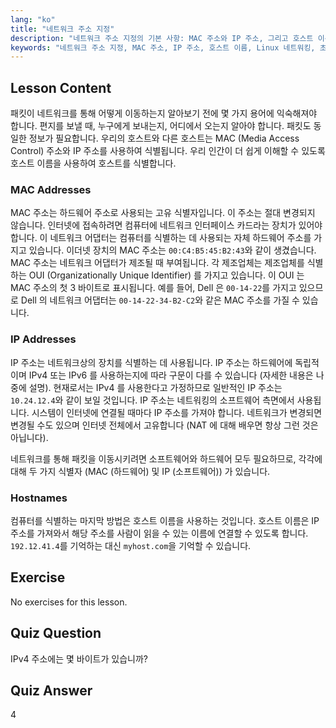 ```yaml
---
lang: "ko"
title: "네트워크 주소 지정"
description: "네트워크 주소 지정의 기본 사항: MAC 주소와 IP 주소, 그리고 호스트 이름을 배웁니다. 장치가 네트워크에서 어떻게 통신하는지 이해합니다. Linux 네트워킹 여정을 시작하세요!"
keywords: "네트워크 주소 지정, MAC 주소, IP 주소, 호스트 이름, Linux 네트워킹, 초보자, 튜토리얼, 가이드"
---
```


## Lesson Content

패킷이 네트워크를 통해 어떻게 이동하는지 알아보기 전에 몇 가지 용어에 익숙해져야 합니다. 편지를 보낼 때, 누구에게 보내는지, 어디에서 오는지 알아야 합니다. 패킷도 동일한 정보가 필요합니다. 우리의 호스트와 다른 호스트는 MAC (Media Access Control) 주소와 IP 주소를 사용하여 식별됩니다. 우리 인간이 더 쉽게 이해할 수 있도록 호스트 이름을 사용하여 호스트를 식별합니다.

### MAC Addresses

MAC 주소는 하드웨어 주소로 사용되는 고유 식별자입니다. 이 주소는 절대 변경되지 않습니다. 인터넷에 접속하려면 컴퓨터에 네트워크 인터페이스 카드라는 장치가 있어야 합니다. 이 네트워크 어댑터는 컴퓨터를 식별하는 데 사용되는 자체 하드웨어 주소를 가지고 있습니다. 이더넷 장치의 MAC 주소는 `00:C4:B5:45:B2:43`와 같이 생겼습니다. MAC 주소는 네트워크 어댑터가 제조될 때 부여됩니다. 각 제조업체는 제조업체를 식별하는 OUI (Organizationally Unique Identifier) 를 가지고 있습니다. 이 OUI 는 MAC 주소의 첫 3 바이트로 표시됩니다. 예를 들어, Dell 은 `00-14-22`를 가지고 있으므로 Dell 의 네트워크 어댑터는 `00-14-22-34-B2-C2`와 같은 MAC 주소를 가질 수 있습니다.

### IP Addresses

IP 주소는 네트워크상의 장치를 식별하는 데 사용됩니다. IP 주소는 하드웨어에 독립적이며 IPv4 또는 IPv6 를 사용하는지에 따라 구문이 다를 수 있습니다 (자세한 내용은 나중에 설명). 현재로서는 IPv4 를 사용한다고 가정하므로 일반적인 IP 주소는 `10.24.12.4`와 같이 보일 것입니다. IP 주소는 네트워킹의 소프트웨어 측면에서 사용됩니다. 시스템이 인터넷에 연결될 때마다 IP 주소를 가져야 합니다. 네트워크가 변경되면 변경될 수도 있으며 인터넷 전체에서 고유합니다 (NAT 에 대해 배우면 항상 그런 것은 아닙니다).

네트워크를 통해 패킷을 이동시키려면 소프트웨어와 하드웨어 모두 필요하므로, 각각에 대해 두 가지 식별자 (MAC (하드웨어) 및 IP (소프트웨어)) 가 있습니다.

### Hostnames

컴퓨터를 식별하는 마지막 방법은 호스트 이름을 사용하는 것입니다. 호스트 이름은 IP 주소를 가져와서 해당 주소를 사람이 읽을 수 있는 이름에 연결할 수 있도록 합니다. `192.12.41.4`를 기억하는 대신 `myhost.com`을 기억할 수 있습니다.

## Exercise

No exercises for this lesson.

## Quiz Question

IPv4 주소에는 몇 바이트가 있습니까?

## Quiz Answer

4

